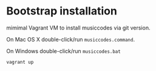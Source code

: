 # Bootstrap installation

mimimal Vagrant VM to install musiccodes via git version.

On Mac OS X double-click/run `musiccodes.command`. 

On Windows double-click/run `musiccodes.bat`

```
vagrant up
```

